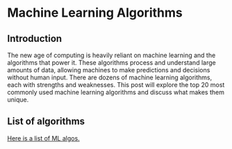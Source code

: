 



# Machine Learning Algorithms

## Introduction


The new age of computing is heavily reliant on machine learning and the algorithms that power it. These algorithms process and understand large amounts of data, allowing machines to make predictions and decisions without human input.
There are dozens of machine learning algorithms, each with strengths and weaknesses. This post will explore the top 20 most commonly used machine learning algorithms and discuss what makes them unique.
## List of algorithms


[Here is a list of ML algos.](list_page.md)